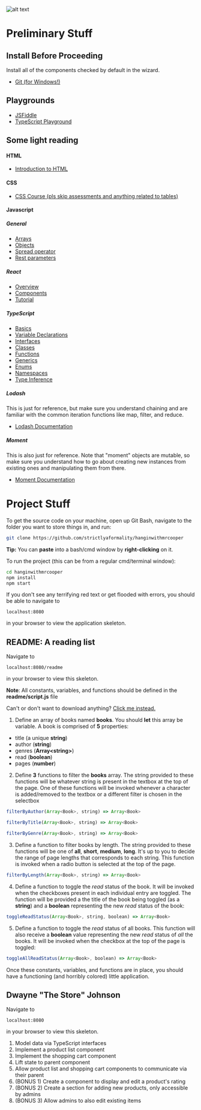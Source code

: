 ![alt text](http://static.tvtropes.org/pmwiki/pub/images/hangin_with_mr_cooper.jpg "Hangin' with Mr. Cooper")

# Preliminary Stuff
## Install Before Proceeding
Install all of the components checked by default in the wizard.
+ [Git (for Windows!)](https://git-scm.com/download/win)
## Playgrounds
+ [JSFiddle](http://jsfiddle.net/)
+ [TypeScript Playground](http://www.typescriptlang.org/play/)
## Some light reading
#### HTML
+ [Introduction to HTML](https://developer.mozilla.org/en-US/docs/Learn/HTML/Introduction_to_HTML)

#### CSS
+ [CSS Course (pls skip assessments and anything related to tables)](https://developer.mozilla.org/en-US/docs/Learn/CSS)

#### Javascript
##### General
+ [Arrays](https://developer.mozilla.org/en-US/docs/Web/JavaScript/Reference/Global_Objects/Array)
+ [Objects](https://developer.mozilla.org/en-US/docs/Web/JavaScript/Reference/Global_Objects/Object)
+ [Spread operator](https://developer.mozilla.org/en-US/docs/Web/JavaScript/Reference/Operators/Spread_operator)
+ [Rest parameters](https://developer.mozilla.org/en-US/docs/Web/JavaScript/Reference/Functions/rest_parameters)

##### React
+ [Overview](https://reactjs.org/docs/react-api.html)
+ [Components](https://reactjs.org/docs/react-component.html)
+ [Tutorial](https://reactjs.org/tutorial/tutorial.html)

##### TypeScript
+ [Basics](https://www.typescriptlang.org/docs/handbook/basic-types.html)
+ [Variable Declarations](https://www.typescriptlang.org/docs/handbook/variable-declarations.html)
+ [Interfaces](https://www.typescriptlang.org/docs/handbook/interfaces.html)
+ [Classes](https://www.typescriptlang.org/docs/handbook/classes.html)
+ [Functions](https://www.typescriptlang.org/docs/handbook/functions.html)
+ [Generics](https://www.typescriptlang.org/docs/handbook/generics.html)
+ [Enums](https://www.typescriptlang.org/docs/handbook/enums.html)
+ [Namespaces](https://www.typescriptlang.org/docs/handbook/namespaces.html)
+ [Type Inference](https://www.typescriptlang.org/docs/handbook/type-inference.html)

##### Lodash
This is just for reference, but make sure you understand chaining and are familiar with the common iteration functions like map, filter, and reduce.
+ [Lodash Documentation](https://lodash.com/docs/)

##### Moment
This is also just for reference. Note that "moment" objects are mutable, so make sure you understand how to go about creating new instances from existing ones and manipulating them from there.
+ [Moment Documentation](https://momentjs.com/docs/)

# Project Stuff

To get the source code on your machine, open up Git Bash, navigate to the folder you want to store things in, and run:
```bash
git clone https://github.com/strictlyaformality/hanginwithmrcooper
```
**Tip:** You can **paste** into a bash/cmd window by **right-clicking** on it.

To run the project (this can be from a regular cmd/terminal window):
```bash
cd hanginwithmrcooper
npm install
npm start
```

If you don't see any terrifying red text or get flooded with errors, you should be able to navigate to
``` 
localhost:8080
```
in your browser to view the application skeleton.

## README: A reading list
Navigate to
```
localhost:8080/readme
```
in your browser to view this skeleton.

**Note**: All constants, variables, and functions should be defined in the **readme/script.js** file

Can't or don't want to download anything? [Click me instead.](https://jsfiddle.net/dedpahn/8wankyqs/31/)

1. Define an array of books named **books**. You should **let** this array be variable. A book is comprised of **5** properties: 
  + title (a unique **string**)
  + author (**string**)
  + genres (**Array&lt;string&gt;**)
  + read (**boolean**)
  + pages (**number**)
2. Define **3** functions to filter the **books** array. The string provided to these functions will be whatever string is present in the textbox at the top of the page. One of these functions will be invoked whenever a character is added/removed to the textbox or a different filter is chosen in the selectbox 
```javascript 
filterByAuthor(Array<Book>, string) => Array<Book> 
```
```javascript
filterByTitle(Array<Book>, string) => Array<Book>
``` 
```javascript
filterByGenre(Array<Book>, string) => Array<Book>
```
3. Define a function to filter books by length. The string provided to these functions will be one of **all**, **short**, **medium**, **long**. It's up to you to decide the range of page lengths that corresponds to each string. This function is invoked when a radio button is selected at the top of the page.
```javascript
filterByLength(Array<Book>, string) => Array<Book>
```
4. Define a function to toggle the *read* status of the book. It will be invoked when the checkboxes present in each individual entry are toggled. The function will be provided a the title of the book being toggled (as a **string**) and a **boolean** representing the new *read* status of the book:
```javascript
toggleReadStatus(Array<Book>, string, boolean) => Array<Book>
```
5. Define a function to toggle the *read* status of all books. This function will also receive a **boolean** value representing the new *read* status of *all* the books. It will be invoked when the checkbox at the top of the page is toggled:
```javascript
toggleAllReadStatus(Array<Book>, boolean) => Array<Book>
```

Once these constants, variables, and functions are in place, you should have a functioning (and horribly colored) little application.


## Dwayne "The Store" Johnson

Navigate to  
```
localhost:8080
```
in your browser to view this skeleton.

1. Model data via TypeScript interfaces
2. Implement a product list component
3. Implement the shopping cart component
4. Lift state to parent component
5. Allow product list and shopping cart components to communicate via their parent
6. (BONUS 1) Create a component to display and edit a product's rating
7. (BONUS 2) Create a section for adding new products, only accessible by admins
8. (BONUS 3) Allow admins to also edit existing items
